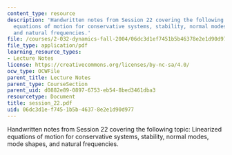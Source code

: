 ```yaml
---
content_type: resource
description: 'Handwritten notes from Session 22 covering the following topic: Linearized
  equations of motion for conservative systems, stability, normal modes, mode shapes,
  and natural frequencies.'
file: /courses/2-032-dynamics-fall-2004/06dc3d1ef7451b5b46378e2e1d90d977_session_22.pdf
file_type: application/pdf
learning_resource_types:
- Lecture Notes
license: https://creativecommons.org/licenses/by-nc-sa/4.0/
ocw_type: OCWFile
parent_title: Lecture Notes
parent_type: CourseSection
parent_uid: d0882e89-0897-6753-eb54-8bed3461dba3
resourcetype: Document
title: session_22.pdf
uid: 06dc3d1e-f745-1b5b-4637-8e2e1d90d977
---
```

Handwritten notes from Session 22 covering the following topic: Linearized equations of motion for conservative systems, stability, normal modes, mode shapes, and natural frequencies.